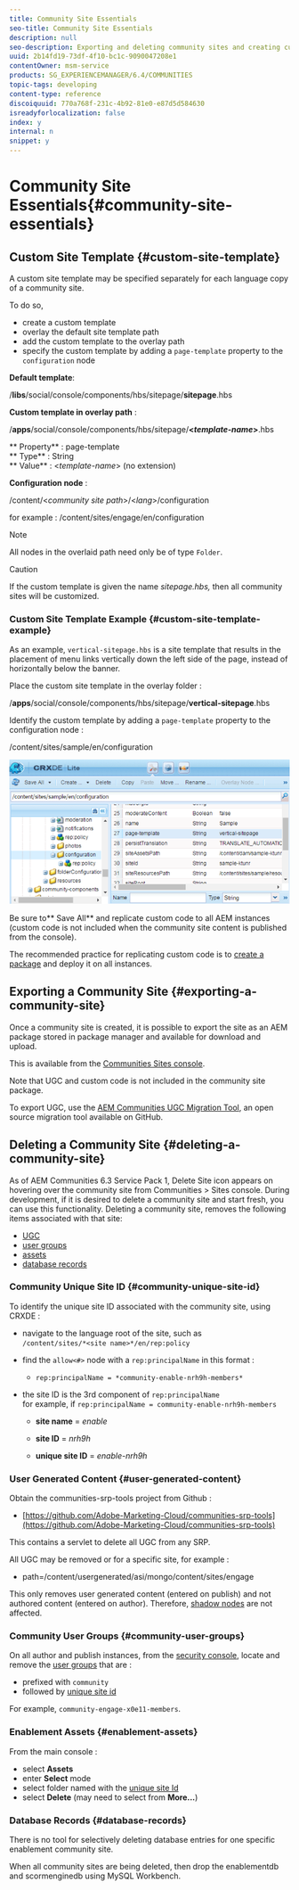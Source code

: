 ```yaml
---
title: Community Site Essentials
seo-title: Community Site Essentials
description: null
seo-description: Exporting and deleting community sites and creating custom site templates
uuid: 2b14fd19-73df-4f10-bc1c-9090047208e1
contentOwner: msm-service
products: SG_EXPERIENCEMANAGER/6.4/COMMUNITIES
topic-tags: developing
content-type: reference
discoiquuid: 770a768f-231c-4b92-81e0-e87d5d584630
isreadyforlocalization: false
index: y
internal: n
snippet: y
---
```


# Community Site Essentials{#community-site-essentials}

## Custom Site Template {#custom-site-template}

A custom site template may be specified separately for each language copy of a community site.

To do so,

* create a custom template
* overlay the default site template path
* add the custom template to the overlay path
* specify the custom template by adding a `page-template` property to the `configuration` node

**Default template**:

/**libs**/social/console/components/hbs/sitepage/**sitepage**.hbs

**Custom template in overlay path** :

/**apps**/social/console/components/hbs/sitepage/**&lt;*template-name*&gt;**.hbs

** Property** : page-template  
** Type** : String  
** Value** : &lt;*template-name*&gt; (no extension)

**Configuration node** :

/content/&lt;*community site path*&gt;/&lt;*lang*&gt;/configuration

for example : /content/sites/engage/en/configuration

>[!NOTE]
>
>All nodes in the overlaid path need only be of type `Folder`.

>[!CAUTION]
>
>If the custom template is given the name *sitepage.hbs,* then all community sites will be customized.

### Custom Site Template Example {#custom-site-template-example}

As an example, `vertical-sitepage.hbs` is a site template that results in the placement of menu links vertically down the left side of the page, instead of horizontally below the banner.

[](assets/vertical-sitepage.hbs)
Place the custom site template in the overlay folder :

/**apps**/social/console/components/hbs/sitepage/**vertical-sitepage**.hbs

Identify the custom template by adding a `page-template` property to the configuration node :

/content/sites/sample/en/configuration

![](assets/chlimage_1-86.png)

Be sure to** Save All** and replicate custom code to all AEM instances (custom code is not included when the community site content is published from the console).

The recommended practice for replicating custom code is to [create a package](../../sites/administering/using/package-manager.md#creatinganewpackage) and deploy it on all instances.

## Exporting a Community Site {#exporting-a-community-site}

Once a community site is created, it is possible to export the site as an AEM package stored in package manager and available for download and upload.

This is available from the [Communities Sites console](../../communities/using/sites-console.md#exportingthesite).

Note that UGC and custom code is not included in the community site package.

To export UGC, use the [AEM Communities UGC Migration Tool](https://github.com/Adobe-Marketing-Cloud/communities-ugc-migration), an open source migration tool available on GitHub.

## Deleting a Community Site {#deleting-a-community-site}

As of AEM Communities 6.3 Service Pack 1, Delete Site icon appears on hovering over the community site from Communities &gt; Sites console. During development, if it is desired to delete a community site and start fresh, you can use this functionality. Deleting a community site, removes the following items associated with that site:

* [UGC](#usergeneratedcontent)
* [user groups](#communityusergroups)
* [assets](#enablementassets)
* [database records](#databaserecords)

### Community Unique Site ID {#community-unique-site-id}

To identify the unique site ID associated with the community site, using CRXDE :

* navigate to the language root of the site, such as  
  `/content/sites/*<site name>*/en/rep:policy`

* find the `allow<#>` node with a `rep:principalName` in this format :

    * `rep:principalName = *community-enable-nrh9h-members*`

* the site ID is the 3rd component of `rep:principalName`  
  for example, if `rep:principalName = community-enable-nrh9h-members`

    * **site name** = *enable*
    
    * **site ID** = *nrh9h*
    
    * **unique site ID** = *enable-nrh9h*

### User Generated Content {#user-generated-content}

Obtain the communities-srp-tools project from Github :

* [https://github.com/Adobe-Marketing-Cloud/communities-srp-tools](https://github.com/Adobe-Marketing-Cloud/communities-srp-tools)

This contains a servlet to delete all UGC from any SRP.

All UGC may be removed or for a specific site, for example :

* path=/content/usergenerated/asi/mongo/content/sites/engage

This only removes user generated content (entered on publish) and not authored content (entered on author). Therefore, [shadow nodes](../../communities/using/srp.md#shadownodes) are not affected.

### Community User Groups {#community-user-groups}

On all author and publish instances, from the [security console](../../sites/administering/using/security.md), locate and remove the [user groups](../../communities/using/users.md) that are :

* prefixed with `community`
* followed by [unique site id](#communityuniquesiteid)

For example, `community-engage-x0e11-members`.

<!--
Comment Type: draft

<h3>Community Web Site</h3>
-->

<!--
Comment Type: draft

<p>From the main console :</p>
<ul>
<li>select <strong>Sites</strong></li>
<li>select <strong>Community Sites</strong> folder</li>
<li>enter <strong>Select </strong>mode</li>
<li>select Community Site to delete</li>
<li>select <strong>Delete</strong> (may need to select from <strong>More...</strong>)</li>
</ul>
-->

### Enablement Assets {#enablement-assets}

From the main console :

* select **Assets**
* enter **Select** mode
* select folder named with the [unique site Id](#communityuniquesiteid)
* select **Delete** (may need to select from **More...**)

### Database Records {#database-records}

There is no tool for selectively deleting database entries for one specific enablement community site.

When all community sites are being deleted, then drop the enablementdb and scormenginedb using MySQL Workbench.
